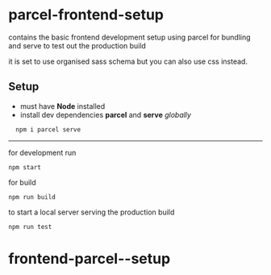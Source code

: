 # parcel-frontend-setup

contains the basic frontend development setup using parcel for bundling and serve to test out the production build

it is set to use organised sass schema but you can also use css instead.

## Setup

- must have **Node** installed
- install dev dependencies **parcel** and **serve** _globally_

```cmd
  npm i parcel serve
```

---

for development run

```
npm start
```

for build

```
npm run build
```

to start a local server serving the production build

```
npm run test
```
# frontend-parcel--setup

